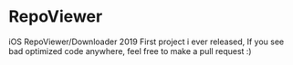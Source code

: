 # RepoViewer
iOS RepoViewer/Downloader 2019
First project i ever released,
If you see bad optimized code anywhere, feel free to make a pull request :)
